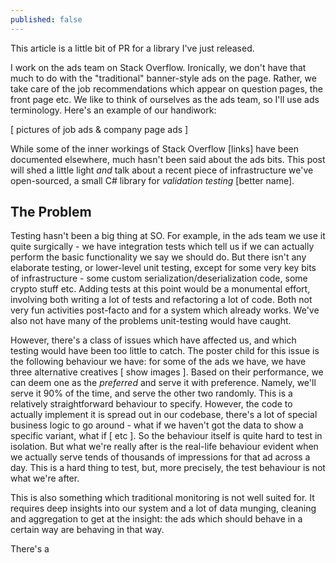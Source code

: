 ```yaml
---
published: false
---
```

This article is a little bit of PR for a library I've just released.

I work on the ads team on Stack Overflow. Ironically, we don't have that much to do with the "traditional" banner-style ads on the page. Rather, we take care of the job recommendations which appear on question pages, the front page etc. We like to think of ourselves as the ads team, so I'll use ads terminology. Here's an example of our handiwork:

[ pictures of job ads & company page ads ]

While some of the inner workings of Stack Overflow [links] have been documented elsewhere, much hasn't been said about the ads bits. This post will shed a little light _and_ talk about a recent piece of infrastructure we've open-sourced, a small C# library for _validation testing_ [better name].

## The Problem

Testing hasn't been a big thing at SO. For example, in the ads team we use it quite surgically - we have integration tests which tell us if we can actually perform the basic functionality we say we should do. But there isn't any elaborate testing, or lower-level unit testing, except for some very key bits of infrastructure - some custom serialization/deserialization code, some crypto stuff etc. Adding tests at this point would be a monumental effort, involving both writing a lot of tests and refactoring a lot of code. Both not very fun activities post-facto and for a system which already works. We've also not have many of the problems unit-testing would have caught.

However, there's a class of issues which have affected us, and which testing would have been too little to catch. The poster child for this issue is the following behaviour we have: for some of the ads we have, we have three alternative creatives [ show images ]. Based on their performance, we can deem one as the _preferred_ and serve it with preference. Namely, we'll serve it 90% of the time, and serve the other two randomly. This is a relatively straightforward behaviour to specify. However, the code to actually implement it is spread out in our codebase, there's a lot of special business logic to go around - what if we haven't got the data to show a specific variant, what if [ etc ]. So the behaviour itself is quite hard to test in isolation. But what we're really after is the real-life behaviour evident when we actually serve tends of thousands of impressions for that ad across a day. This is a hard thing to test, but, more precisely, the test behaviour is not what we're after.

This is also something which traditional monitoring is not well suited for. It requires deep insights into our system and a lot of data munging, cleaning and aggregation to get at the insight: the ads which should behave in a certain way are behaving in that way.

There's a 
